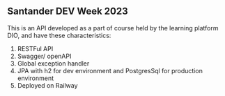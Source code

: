 ## Santander DEV Week 2023


This is an API developed as a part of course held by the learning platform DIO, and have these characteristics:
1. RESTFul API
2. Swagger/ openAPI
3. Global exception handler
4. JPA with h2 for dev environment and PostgresSql for production environment
5. Deployed on Railway